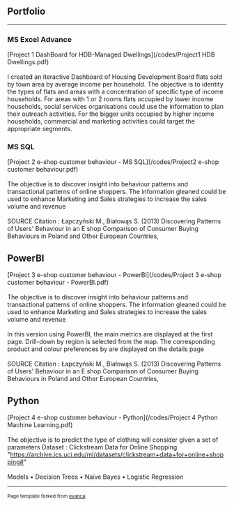 ## Portfolio

---

### MS Excel Advance 

[Project 1 DashBoard for HDB-Managed Dwellings](/codes/Project1 HDB Dwellings.pdf)
<br><br>I created an iteractive Dashboard of Housing Development Board flats sold by town area by average income per household.
The objective is to identity the types of flats and areas with a concentration of specific type of income households.
For areas with 1 or 2 rooms flats occupied by lower income households, social services organisations could use the information to plan their outreach activities.
For the bigger units occupied by higher income households, commercial and marketing activities could target the appropriate segments. 

### MS SQL

[Project 2 e-shop customer behaviour - MS SQL](/codes/Project2 e-shop customer behaviour.pdf)
<br><br>The objective is to discover insight into behaviour patterns and transactional patterns of online shoppers.
The information gleaned could be used to enhance Marketing and Sales strategies to increase the sales volume and revenue 
<br><br>
SOURCE Citation : Łapczyński M., Białowąs S. (2013) Discovering Patterns of Users' Behaviour
in an E shop Comparison of Consumer Buying Behaviours in Poland and Other European Countries,


## PowerBI

[Project 3 e-shop customer behaviour - PowerBI](/codes/Project 3 e-shop customer behaviour - PowerBI.pdf)
<br><br>The objective is to discover insight into behaviour patterns and transactional patterns of online shoppers.
The information gleaned could be used to enhance Marketing and Sales strategies to increase the sales volume and revenue 
<br><br>
In this version using PowerBI, the main metrics are displayed at the first page. 
Drill-down by region is selected from the map.
The corresponding product and colour preferences by are displayed on the details page
<br><br>
SOURCE Citation : Łapczyński M., Białowąs S. (2013) Discovering Patterns of Users' Behaviour
in an E shop Comparison of Consumer Buying Behaviours in Poland and Other European Countries,

## Python
[Project 4 e-shop customer behaviour - Python](/codes/Project 4 Python Machine Learning.pdf)
<br><br>
The objective is to predict the type of clothing will consider given a set of parameters
Dataset : Clickstream Data for Online Shopping "https://archive.ics.uci.edu/ml/datasets/clickstream+data+for+online+shopping#"
<br><br>
Models
• Decision Trees
• Naïve Bayes
• Logistic Regression

---
<p style="font-size:11px">Page template forked from <a href="https://github.com/evanca/quick-portfolio">evanca</a></p>
<!-- Remove above link if you don't want to attibute -->
